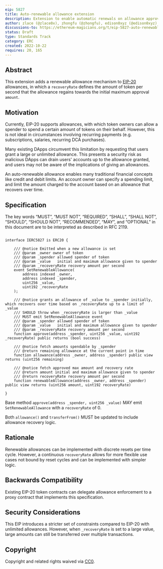 ```yaml
---
eip: 5827
title: Auto-renewable allowance extension
description: Extension to enable automatic renewals on allowance approvals
author: zlace (@zlace0x), zhongfu (@zhongfu), edison0xyz (@edison0xyz)
discussions-to: https://ethereum-magicians.org/t/eip-5827-auto-renewable-allowance-extension/10392
status: Draft
type: Standards Track
category: ERC
created: 2022-10-22
requires: 20, 165
---
```


## Abstract

This extension adds a renewable allowance mechanism to [EIP-20](./eip-20.md) allowances, in which a `recoveryRate` defines the amount of token per second that the allowance regains towards the initial maximum approval `amount`.

## Motivation

Currently, EIP-20 supports allowances, with which token owners can allow a spender to spend a certain amount of tokens on their behalf. However, this is not ideal in circumstances involving recurring payments (e.g. subscriptions, salaries, recurring DCA purchases).

Many existing DApps circumvent this limitation by requesting that users grant a large or unlimited allowance. This presents a security risk as malicious DApps can drain users' accounts up to the allowance granted, and users may not be aware of the implications of giving an allowances.

An auto-renewable allowance enables many traditional financial concepts like credit and debit limits. An account owner can specify a spending limit, and limit the amount charged to the account based on an allowance that recovers over time.


## Specification

The key words “MUST”, “MUST NOT”, “REQUIRED”, “SHALL”, “SHALL NOT”, “SHOULD”, “SHOULD NOT”, “RECOMMENDED”, “MAY”, and “OPTIONAL” in this document are to be interpreted as described in RFC 2119.

```solidity

interface IERC5827 is ERC20 {

    /// @notice Emitted when a new allowance is set
    /// @param _owner owner of token
    /// @param _spender allowed spender of token
    /// @param _value   initial and maximum allowance given to spender
    /// @param _recoveryRate recovery amount per second
    event SetRenewableAllowance(
        address indexed _owner,
        address indexed _spender,
        uint256 _value,
        uint192 _recoveryRate
    );

    /// @notice grants an allowance of _value to _spender initially, which recovers over time based on _recoveryRate up to a limit of _value
    /// SHOULD throw when _recoveryRate is larger than _value 
    /// MUST emit SetRenewableAllowance event
    /// @param _spender allowed spender of token
    /// @param _value   initial and maximum allowance given to spender
    /// @param _recoveryRate recovery amount per second
    function approve(address _spender, uint256 _value, uint192 _recoveryRate) public returns (bool success)
    
    /// @notice fetch amounts spendable by _spender
    /// @return remaining allowance at the current point in time
    function allowance(address _owner, address _spender) public view returns (uint256 remaining)
    
    /// @notice fetch approved max amount and recovery rate
    /// @return amount initial and maximum allowance given to spender
    /// @return recoveryRate recovery amount per second
    function renewableAllowance(address _owner, address _spender) public view returns (uint256 amount, uint192 recoveryRate)
    
}
```

Base method `approve(address _spender, uint256 _value)` MAY emit `SetRenewableAllowance` with a `recoveryRate` of 0.

Both `allowance()` and `transferFrom()` MUST be updated to include allowance recovery logic.

## Rationale

Renewable allowances can be implemented with discrete resets per time cycle. However, a continuous `recoveryRate` allows for more flexible use cases not bound by reset cycles and can be implemented with simpler logic.

## Backwards Compatibility
  
Existing EIP-20 token contracts can delegate allowance enforcement to a proxy contract that implements this specification.

## Security Considerations

This EIP introduces a stricter set of constraints compared to EIP-20 with unlimited allowances. However, when `_recoveryRate` is set to a large value, large amounts can still be transferred over multiple transactions.

## Copyright

Copyright and related rights waived via [CC0](../LICENSE.md).

